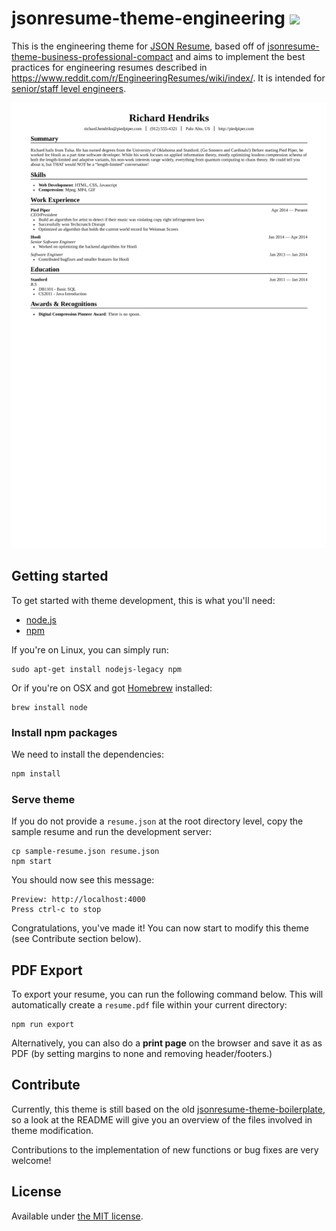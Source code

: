 # jsonresume-theme-engineering [![](https://badge.fury.io/js/jsonresume-theme-engineering.svg)](https://www.npmjs.org/package/jsonresume-theme-engineering)

This is the engineering theme for [JSON Resume](http://jsonresume.org/), based off of [jsonresume-theme-business-professional-compact](https://github.com/yechoorv/jsonresume-theme-business-professional-compact) and aims to implement the best practices for engineering resumes described in https://www.reddit.com/r/EngineeringResumes/wiki/index/. It is intended for [senior/staff level engineers](https://www.reddit.com/r/EngineeringResumes/wiki/index/#wiki_senior_engineers_and_above_.2810.2B_yoe.29).

![Richard Hendriks Resume](./resume.png)

## Getting started

To get started with theme development, this is what you'll need:

- [node.js](http://howtonode.org/how-to-install-nodejs)
- [npm](http://howtonode.org/introduction-to-npm)

If you're on Linux, you can simply run:

```
sudo apt-get install nodejs-legacy npm
```

Or if you're on OSX and got [Homebrew](http://brew.sh/) installed:

```
brew install node
```


### Install npm packages

We need to install the dependencies:

```bash
npm install
```

### Serve theme

If you do not provide a `resume.json` at the root directory level, copy the sample resume and run the development server:

```
cp sample-resume.json resume.json
npm start
```

You should now see this message:

```
Preview: http://localhost:4000
Press ctrl-c to stop
```

Congratulations, you've made it! You can now start to modify this theme (see Contribute section below).

## PDF Export
To export your resume, you can run the following command below. This will automatically create a `resume.pdf` file within your current directory:

```
npm run export
```

Alternatively, you can also do a **print page** on the browser and save it as as PDF (by setting margins to none and removing header/footers.)

## Contribute

Currently, this theme is still based on the old [jsonresume-theme-boilerplate](https://github.com/jsonresume/jsonresume-theme-boilerplate), so a look at the README will give you an overview of the files involved in theme modification.

Contributions to the implementation of new functions or bug fixes are very welcome!

## License

Available under [the MIT license](http://mths.be/mit).
